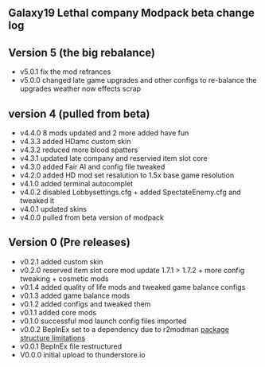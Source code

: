 ## Galaxy19 Lethal company Modpack beta change log

## Version 5 (the big rebalance)
- v5.0.1 fix the mod refrances 
- v5.0.0 changed late game upgrades and other configs to re-balance the upgrades weather now effects scrap

## version 4 (pulled from beta)
- v4.4.0 8 mods updated and 2 more added have fun
- v4.3.3 added HDamc custom skin
- v4.3.2 reduced more blood spatters
- v4.3.1 updated late company and reservied item slot core
- v4.3.0 added Fair AI and config file tweaked
- v4.2.0 added HD mod set resalution to 1.5x base game resolution 
- v4.1.0 added terminal autocomplet 
- v4.0.2 disabled Lobbysettings.cfg + added SpectateEnemy.cfg and tweaked it
- v4.0.1 updated skins
- v4.0.0 pulled from beta version of modpack 

## Version 0 (Pre releases)
- v0.2.1 added custom skin
- v0.2.0 reserved item slot core mod update 1.7.1 > 1.7.2 + more config tweaking + cosmetic mods 
- v0.1.4 added quality of life mods and tweaked game balance configs
- v0.1.3 added game balance mods
- v0.1.2 added configs and tweaked them
- v0.1.1 added core mods
- v0.1.0 successful mod launch config files imported
- v0.0.2 BepInEx set to a dependency due to r2modman [package structure limitations](https://github.com/ebkr/r2modmanPlus/wiki/Structuring-your-Thunderstore-package)
- v0.0.1 BepInEx file restructured 
- V0.0.0 initial upload to thunderstore.io
